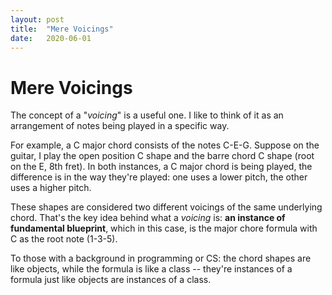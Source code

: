 ```yaml
---
layout: post
title:  "Mere Voicings"
date:   2020-06-01
---
```


# Mere Voicings

The concept of a "*voicing*" is a useful one. I like to think of it as an arrangement of notes being played in a specific way.

For example, a C major chord consists of the notes C-E-G. Suppose on the guitar, I play the open position C shape and the barre chord C shape (root on the E, 8th fret). In both instances, a C major chord is being played, the difference is in the way they're played: one uses a lower pitch, the other uses a higher pitch.

These shapes are considered two different voicings of the same underlying chord. That's the key idea behind what a *voicing* is: **an instance of fundamental blueprint**, which in this case, is the major chore formula with C as the root note (1-3-5).

To those with a background in programming or CS: the chord shapes are like objects, while the formula is like a class -- they're instances of a formula just like objects are instances of a class.
